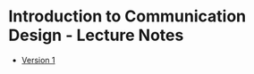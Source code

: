 # Introduction to Communication Design - Lecture Notes

- [Version 1](https://rgrantwylie.github.io/lecture_notes/week_1.md)
